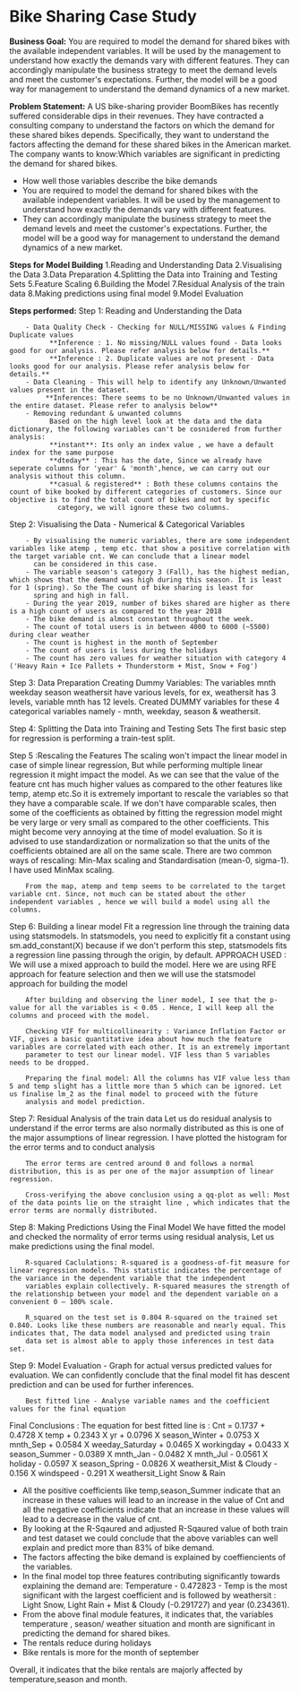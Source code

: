 # Bike Sharing Case Study
**Business Goal:**
You are required to model the demand for shared bikes with the available independent variables. It will be used by the management to understand how exactly the demands vary with different features. 
They can accordingly manipulate the business strategy to meet the demand levels and meet the customer's expectations. 
Further, the model will be a good way for management to understand the demand dynamics of a new market.

**Problem Statement:**
A US bike-sharing provider BoomBikes has recently suffered considerable dips in their revenues. They have contracted a consulting company to understand the factors on which the demand for these shared bikes depends. 
Specifically, they want to understand the factors affecting the demand for these shared bikes in the American market. The company wants to know:Which variables are significant in predicting the demand for shared bikes.
 - How well those variables describe the bike demands
 - You are required to model the demand for shared bikes with the available independent variables. It will be used by the management to understand how exactly the demands vary with different features.
 - They can accordingly manipulate the business strategy to meet the demand levels and meet the customer's expectations. Further, the model will be a good way for management to understand the demand dynamics of
   a new market.

**Steps for Model Building**
1.Reading and Understanding Data
2.Visualising the Data
3.Data Preparation
4.Splitting the Data into Training and Testing Sets
5.Feature Scaling
6.Building the Model
7.Residual Analysis of the train data
8.Making predictions using final model
9.Model Evaluation

**Steps performed:**
Step 1: Reading and Understanding the Data

        - Data Quality Check - Checking for NULL/MISSING values & Finding Duplicate values
              **Inference : 1. No missing/NULL values found - Data looks good for our analysis. Please refer analysis below for details.**
              **Inference : 2. Duplicate values are not present - Data looks good for our analysis. Please refer analysis below for details.**
        - Data Cleaning - This will help to identify any Unknown/Unwanted values present in the dataset.
             **Inferences: There seems to be no Unknown/Unwanted values in the entire dataset. Please refer to analysis below**
        - Removing redundant & unwanted columns
              Based on the high level look at the data and the data dictionary, the following variables can't be cosnidered from further analysis:
              **instant**: Its only an index value , we have a default index for the same purpose
              **dteday** : This has the date, Since we already have seperate columns for 'year' & 'month',hence, we can carry out our analysis without this column.
              **casual & registered** : Both these columns contains the count of bike booked by different categories of customers. Since our objective is to find the total count of bikes and not by specific 
                category, we will ignore these two columns.

Step 2: Visualising the Data - Numerical & Categorical Variables

        - By visualising the numeric variables, there are some independent variables like atemp , temp etc. that show a positive correlation with the target variable cnt. We can conclude that a linear model 
          can be considered in this case.
        - The variable season's category 3 (Fall), has the highest median, which shows that the demand was high during this season. It is least for 1 (spring). So the The count of bike sharing is least for 
          spring and high in fall.              
        - During the year 2019, number of bikes shared are higher as there is a high count of users as compared to the year 2018              
        - The bike demand is almost constant throughout the week.              
        - The count of total users is in between 4000 to 6000 (~5500) during clear weather              
        - The count is highest in the month of September              
        - The count of users is less during the holidays              
        - The count has zero values for weather situation with category 4 ('Heavy Rain + Ice Pallets + Thunderstorm + Mist, Snow + Fog')

Step 3: Data Preparation
      Creating Dummy Variables: The variables mnth weekday season weathersit have various levels, for ex, weathersit has 3 levels, variable mnth has 12 levels. Created DUMMY variables for these 4 categorical variables namely 
      - mnth, weekday, season & weathersit.

Step 4: Splitting the Data into Training and Testing Sets
        The first basic step for regression is performing a train-test split.
        
Step 5 :Rescaling the Features
        The scaling won't impact the linear model in case of simple linear regression, But while performing multiple linear regression it might impact the model. As we can see that the value of the feature cnt 
        has much higher values as compared to the other features like temp, atemp etc.So it is extremely important to rescale the variables so that they have a comparable scale. If we don't have comparable 
        scales, then some of the coefficients as obtained by fitting the regression model might be very large or very small as compared to the other coefficients. This might become very annoying at the time 
        of model evaluation. So it is advised to use standardization or normalization so that the units of the coefficients obtained are all on the same scale. 
        There are two common ways of rescaling: Min-Max scaling and Standardisation (mean-0, sigma-1). I have used MinMax scaling.

        From the map, atemp and temp seems to be correlated to the target variable cnt. Since, not much can be stated about the other independent variables , hence we will build a model using all the columns.

Step 6: Building a linear model
        Fit a regression line through the training data using statsmodels. In statsmodels, you need to explicitly fit a constant using sm.add_constant(X) because if we don't perform this step, statsmodels 
        fits a regression line passing through the origin, by default.
        APPROACH USED : We will use a mixed approach to build the model.
        Here we are using RFE approach for feature selection and then we will use the statsmodel approach for building the model

        After building and observing the liner model, I see that the p-value for all the variables is < 0.05 . Hence, I will keep all the columns and proceed with the model.

        Checking VIF for multicollinearity : Variance Inflation Factor or VIF, gives a basic quantitative idea about how much the feature variables are correlated with each other. It is an extremely important 
        parameter to test our linear model. VIF less than 5 variables needs to be dropped.

        Preparing the final model: All the columns has VIF value less than 5 and temp slight has a little more than 5 which can be ignored. Let us finalise lm_2 as the final model to proceed with the future 
        analysis and model prediction.

Step 7: Residual Analysis of the train data
        Let us do residual analysis to understand if the error terms are also normally distributed as this is one of the major assumptions of linear regression. I have plotted the histogram for the error terms 
        and to conduct analysis

        The error terms are centred around 0 and follows a normal distribution, this is as per one of the major assumption of linear regression.

        Cross-verifying the above conclusion using a qq-plot as well: Most of the data points lie on the straight line , which indicates that the error terms are normally distributed.

Step 8: Making Predictions Using the Final Model
        We have fitted the model and checked the normality of error terms using residual analysis, Let us make predictions using the final model.

        R-squared Caclulations: R-squared is a goodness-of-fit measure for linear regression models. This statistic indicates the percentage of the variance in the dependent variable that the independent 
        variables explain collectively. R-squared measures the strength of the relationship between your model and the dependent variable on a convenient 0 – 100% scale.

        R_squared on the test set is 0.804 R-squared on the trained set 0.840. Looks like these numbers are reasonable and nearly equal. This indicates that, The data model analysed and predicted using train 
        data set is almost able to apply those inferences in test data set.

Step 9: Model Evaluation - Graph for actual versus predicted values for evaluation.
        We can confidently conclude that the final model fit has descent prediction and can be used for further inferences.

        Best fitted line - Analyse variable names and the coefficient values for the final equation

Final Conclusions : The equation for best fitted line is : Cnt = 0.1737 + 0.4728 X temp + 0.2343 X yr + 0.0796 X season_Winter + 0.0753 X mnth_Sep + 0.0584 X weeday_Saturday + 0.0465 X workingday 
        + 0.0433 X season_Summer - 0.0389 X mnth_Jan - 0.0482 X mnth_Jul - 0.0561 X holiday - 0.0597 X season_Spring - 0.0826 X weathersit_Mist & Cloudy - 0.156 X windspeed - 0.291 X weathersit_Light Snow & Rain
        
- All the positive coefficients like temp,season_Summer indicate that an increase in these values will lead to an increase in the value of Cnt and all the negative coefficients indicate that an increase in these values will lead to a decrease in the value of cnt.
- By looking at the R-Sqaured and adjusted R-Sqaured value of both train and test dataset we could conclude that the above variables can well explain and predict more than 83% of bike demand.
- The factors affecting the bike demand is explained by coeffiencients of the variables.
- In the final model top three features contributing significantly towards explaining the demand are: Temperature - 0.472823 - Temp is the most significant with the largest coefficient and is followed by weathersit : Light Snow, Light Rain + Mist & Cloudy (-0.291727) and year (0.234361).
- From the above final module features, it indicates that, the variables temperature , season/ weather situation and month are significant in predicting the demand for shared bikes.
- The rentals reduce during holidays
- Bike rentals is more for the month of september

Overall, it indicates that the bike rentals are majorly affected by temperature,season and month.
